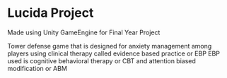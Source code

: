# Lucida Project
Made using Unity GameEngine for Final Year Project

Tower defense game that is designed for anxiety management among players using clinical therapy called evidence based practice or EBP
EBP used is cognitive behavioral therapy or CBT and attention biased modification or ABM

